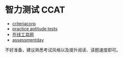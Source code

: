 # 智力测试 CCAT
* [criteriacorp](https://www.criteriacorp.com/assessments/cognitive-aptitude/criteria-cognitive-aptitude-test-ccat)
* [practice aptitude tests](https://www.practiceaptitudetests.com/)
* [在线工具网](https://www.zxgj.cn/m/zhishang)
* [assessmentday](https://www.assessmentday.co.uk/)

不好准备，建议熟悉考试风格以及提升阅读、读题速度即可。  
